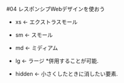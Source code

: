 #04 レスポンシブWebデザインを使おう

- xs ← エクストラスモール
- sm ← スモール
- md ← ミディアム
- lg ← ラージ
*併用することが可能.

- hidden ← 小さくしたときに消したい要素.


